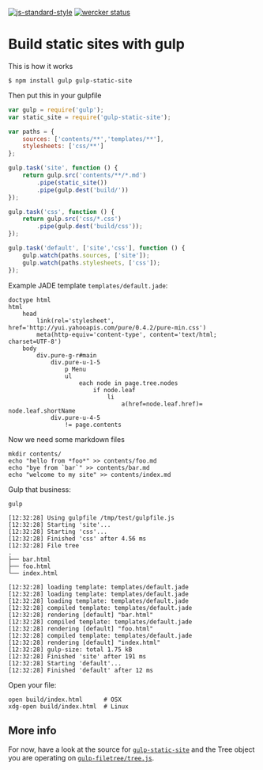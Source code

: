 [![js-standard-style](https://img.shields.io/badge/code%20style-standard-brightgreen.svg)](http://standardjs.com/) [![wercker status](https://app.wercker.com/status/486c7d44015fbc0b94868b5fdeaa5d1f/s "wercker status")](https://app.wercker.com/project/bykey/486c7d44015fbc0b94868b5fdeaa5d1f)


# Build static sites with gulp

This is how it works

	$ npm install gulp gulp-static-site

Then put this in your gulpfile

```js
var gulp = require('gulp');
var static_site = require('gulp-static-site');

var paths = {
	sources: ['contents/**','templates/**'],
	stylesheets: ['css/**']
};

gulp.task('site', function () {
	return gulp.src('contents/**/*.md')
		.pipe(static_site())
		.pipe(gulp.dest('build/'))
});

gulp.task('css', function () {
	return gulp.src('css/*.css')
		.pipe(gulp.dest('build/css'));
});

gulp.task('default', ['site','css'], function () {
	gulp.watch(paths.sources, ['site']);
	gulp.watch(paths.stylesheets, ['css']);
});
```

Example JADE template `templates/default.jade`:

```jade
doctype html
html
	head
		link(rel='stylesheet', href='http://yui.yahooapis.com/pure/0.4.2/pure-min.css')
		meta(http-equiv='content-type', content='text/html; charset=UTF-8')
	body
		div.pure-g-r#main
			div.pure-u-1-5
				p Menu
				ul
					each node in page.tree.nodes
						if node.leaf
							li
								a(href=node.leaf.href)= node.leaf.shortName
			div.pure-u-4-5
				!= page.contents
```

Now we need some markdown files

	mkdir contents/
	echo "hello from *foo*" >> contents/foo.md
	echo "bye from `bar`" >> contents/bar.md
	echo "welcome to my site" >> contents/index.md

Gulp that business:

	gulp
	
	[12:32:28] Using gulpfile /tmp/test/gulpfile.js
	[12:32:28] Starting 'site'...
	[12:32:28] Starting 'css'...
	[12:32:28] Finished 'css' after 4.56 ms
	[12:32:28] File tree
	.
	├── bar.html
	├── foo.html
	└── index.html

	[12:32:28] loading template: templates/default.jade
	[12:32:28] loading template: templates/default.jade
	[12:32:28] loading template: templates/default.jade
	[12:32:28] compiled template: templates/default.jade
	[12:32:28] rendering [default] "bar.html"
	[12:32:28] compiled template: templates/default.jade
	[12:32:28] rendering [default] "foo.html"
	[12:32:28] compiled template: templates/default.jade
	[12:32:28] rendering [default] "index.html"
	[12:32:28] gulp-size: total 1.75 kB
	[12:32:28] Finished 'site' after 191 ms
	[12:32:28] Starting 'default'...
	[12:32:28] Finished 'default' after 12 ms

Open your file:
	
	open build/index.html      # OSX
	xdg-open build/index.html  # Linux

## More info

For now, have a look at the source for [`gulp-static-site`](https://github.com/0x01/gulp-static-site/blob/master/index.js) and the Tree object you are operating on [`gulp-filetree/tree.js`](https://github.com/0x01/gulp-filetree/blob/master/tree.js).

